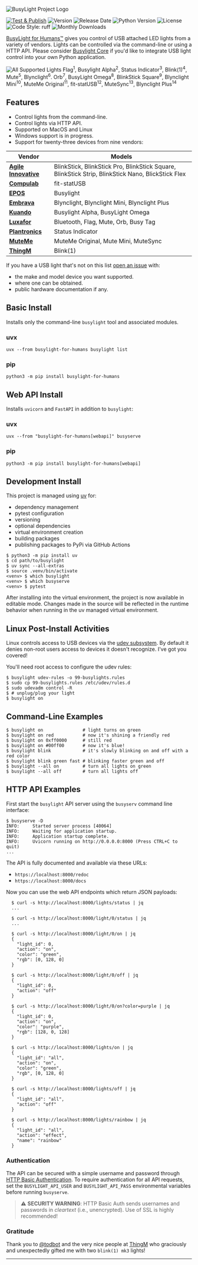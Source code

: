 <!-- agile-innovative blink(1) blinkstick bluetooth blynclight bt busylight busylight-alpha busylight-omega compulab embrava epos fit-statusb flag hid kuando luxafor mute muteme mutesync omega orb plantronics serial thingM usb --> 

![BusyLight Project Logo][LOGO]
<br>

[![Test & Publish][release-badge]][release]
![Version][pypi-version]
![Release Date][release-date]
![Python Version][python-version]
![License][license]
![Code Style: ruff][code-style]
![Monthly Downloads][monthly-downloads]
<br>

[BusyLight for Humans™][busylight-for-humans] gives you control of USB
attached LED lights from a variety of vendors. Lights can be
controlled via the command-line or using a HTTP API. Please consider
[Busylight Core][busylight-core] if you'd like to integrate USB light
control into your own Python application.

![All Supported Lights][DEMO]
Flag<sup>1</sup>,
Busylight Alpha<sup>2</sup>,
Status Indicator<sup>3</sup>,
Blink(1)<sup>4</sup>,
Mute<sup>5</sup>,
Blynclight<sup>6</sup>.
Orb<sup>7</sup>,
BusyLight Omega<sup>8</sup>,
BlinkStick Square<sup>9</sup>,
Blynclight Mini<sup>10</sup>,
MuteMe Original<sup>11</sup>,
fit-statUSB<sup>12</sup>,
MuteSync<sup>13</sup>, 
Blynclight Plus<sup>14</sup>

## Features
- Control lights from the command-line.
- Control lights via HTTP API.
- Supported on MacOS and Linux
- Windows support is in progress.
- Support for twenty-three devices from nine vendors:

| **Vendor** |  **Models** |
|------------|-------------|
| [**Agile Innovative**][2] | BlinkStick, BlinkStick Pro, BlinkStick Square, BlinkStick Strip, BlinkStick Nano, BlickStick Flex |
| [**Compulab**][8] | fit-statUSB |
| [**EPOS**][11] | Busylight |
| [**Embrava**][3] | Blynclight, Blynclight Mini, Blynclight Plus |
| [**Kuando**][4] | Busylight Alpha, BusyLight Omega |
| [**Luxafor**][5] | Bluetooth, Flag, Mute, Orb, Busy Tag |
| [**Plantronics**][3] | Status Indicator |
| [**MuteMe**][7] | MuteMe Original, Mute Mini, MuteSync |
| [**ThingM**][6] | Blink(1) |

If you have a USB light that's not on this list [open an issue][busylight-core-issues] with:
 - the make and model device you want supported.
 - where one can be obtained.
 - public hardware documentation if any.


## Basic Install

Installs only the command-line `busylight` tool and associated
modules.

### **uvx**
```console
uvx --from busylight-for-humans busylight list
```

### **pip**
```console
python3 -m pip install busylight-for-humans 
```

## Web API Install

Installs `uvicorn` and `FastAPI` in addition to `busylight`:

### **uvx**
```console
uvx --from "busylight-for-humans[webapi]" busyserve
```

### **pip**
```console
python3 -m pip install busylight-for-humans[webapi]
```

## Development Install

This project is managed using [uv][uv-docs] for:
- dependency management
- pytest configuration
- versioning
- optional dependencies
- virtual environment creation
- building packages
- publishing packages to PyPi via GitHub Actions


```console
$ python3 -m pip install uv
$ cd path/to/busylight
$ uv sync --all-extras
$ source .venv/bin/activate
<venv> $ which busylight
<venv> $ which busyserve
<venv> $ pytest
```

After installing into the virtual environment, the project is now
available in editable mode.  Changes made in the source will be
reflected in the runtime behavior when running in the uv managed
virtual environment.

## Linux Post-Install Activities

Linux controls access to USB devices via the [udev subsystem][UDEV]. By
default it denies non-root users access to devices it doesn't
recognize. I've got you covered!

You'll need root access to configure the udev rules:

```console
$ busylight udev-rules -o 99-busylights.rules
$ sudo cp 99-busylights.rules /etc/udev/rules.d
$ sudo udevadm control -R
$ # unplug/plug your light
$ busylight on
```

## Command-Line Examples

```console
$ busylight on               # light turns on green
$ busylight on red           # now it's shining a friendly red
$ busylight on 0xff0000      # still red
$ busylight on #00ff00       # now it's blue!
$ busylight blink            # it's slowly blinking on and off with a red color
$ busylight blink green fast # blinking faster green and off
$ busylight --all on         # turn all lights on green
$ busylight --all off        # turn all lights off
```

## HTTP API Examples

First start the `busylight` API server using the `busyserv` command line interface:
```console
$ busyserve -D
INFO:     Started server process [40064]
INFO:     Waiting for application startup.
INFO:     Application startup complete.
INFO:     Uvicorn running on http://0.0.0.0:8000 (Press CTRL+C to quit)
...
```

The API is fully documented and available via these URLs:

- `https://localhost:8000/redoc`
- `https://localhost:8000/docs`


Now you can use the web API endpoints which return JSON payloads:

```console
  $ curl -s http://localhost:8000/lights/status | jq
  ...
  
  $ curl -s http://localhost:8000/light/0/status | jq
  ...
  
  $ curl -s http://localhost:8000/light/0/on | jq
  {
    "light_id": 0,
    "action": "on",
    "color": "green",
    "rgb": [0, 128, 0]
  }
  
  $ curl -s http://localhost:8000/light/0/off | jq
  {
    "light_id": 0,
    "action": "off"
  }
  
  $ curl -s http://localhost:8000/light/0/on?color=purple | jq
  {
    "light_id": 0,
    "action": "on",
    "color": "purple",
    "rgb": [128, 0, 128]
  }
  
  $ curl -s http://localhost:8000/lights/on | jq
  {
    "light_id": "all",
    "action": "on",
    "color": "green",
    "rgb", [0, 128, 0]
  }
  
  $ curl -s http://localhost:8000/lights/off | jq
  {
    "light_id": "all",
    "action": "off"
  }
  
  $ curl -s http://localhost:8000/lights/rainbow | jq
  {
    "light_id": "all",
    "action": "effect",
    "name": "rainbow"
  }
```

### Authentication
The API can be secured with a simple username and password through
[HTTP Basic Authentication][BASICAUTH]. To require authentication
for all API requests, set the `BUSYLIGHT_API_USER` and
`BUSYLIGHT_API_PASS` environmental variables before running
`busyserve`.

> :warning: **SECURITY WARNING**: HTTP Basic Auth sends usernames and passwords in *cleartext* (i.e., unencrypted). Use of SSL is highly recommended!

### Gratitude

Thank you to [@todbot][todbot] and the very nice people at [ThingM][thingm] who
graciously and unexpectedly gifted me with two `blink(1) mk3` lights!

<hr>

<!-- End Links -->
[busylight-for-humans]: https://github.com/JnyJny/busylight
[busylight-core]: https://github.com/JnyJny/busylight-core
[busylight-core-issues]: https://github.com/JnyJny/busylight-core/issues

<!-- Doc links -->
[2]: https://github.com/JnyJny/busylight/blob/master/docs/devices/agile_innovative.md
[3]: https://github.com/JnyJny/busylight/blob/master/docs/devices/embrava.md
[4]: https://github.com/JnyJny/busylight/blob/master/docs/devices/kuando.md
[5]: https://github.com/JnyJny/busylight/blob/master/docs/devices/luxafor.md
[6]: https://github.com/JnyJny/busylight/blob/master/docs/devices/thingm.md
[7]: https://github.com/JnyJny/busylight/blob/master/docs/devices/muteme.md
[8]: https://github.com/JnyJny/busylight/blob/master/docs/devices/compulab.md
[9]: https://github.com/JnyJny/busylight/blob/master/docs/devices/mutesync.md
[10]: https://github.com/JnyJny/busylight/blob/master/docs/devices/busytag.md
[11]: https://github.com/JnyJny/busylight/blob/master/docs/devices/epos.md

<!-- Asset links -->

[LOGO]: https://github.com/JnyJny/busylight/blob/master/docs/assets/BusyLightForHumans.png
[DEMO]: https://github.com/JnyJny/busylight/blob/master/docs/assets/HerdOfLights.png

<!-- Miscellaneous -->
[BASICAUTH]: https://en.wikipedia.org/wiki/Basic_access_authentication
[UDEV]: https://en.wikipedia.org/wiki/Udev
[uv-docs]: https://docs.astral.sh/uv/
[todbot]: https://github.com/todbot
[thingm]: https://thingm.com

<!-- badges -->

[pypi-version]: https://img.shields.io/pypi/v/busylight-for-humans
[python-version]: https://img.shields.io/python/required-version-toml?tomlFilePath=https%3A%2F%2Fraw.githubusercontent.com%2FJnyJny%2Fbusylight%2Fmaster%2Fpyproject.toml
[license]: https://img.shields.io/pypi/l/busylight-for-humans
[code-style]: https://img.shields.io/badge/ruff-yellow?style=flat-square&label=Style&link=https%3A%2F%2Fastral.sh%2Fruff

[dependencies]: https://img.shields.io/librariesio/github/JnyJny/busylight
[monthly-downloads]: https://img.shields.io/pypi/dm/busylight-for-humans
[release-date]: https://img.shields.io/github/release-date/JnyJny/busylight
[release-badge]: https://github.com/JnyJny/busylight/actions/workflows/release.yaml/badge.svg
[release]: https://github.com/JnyJny/busylight/actions/workflows/release.yaml

